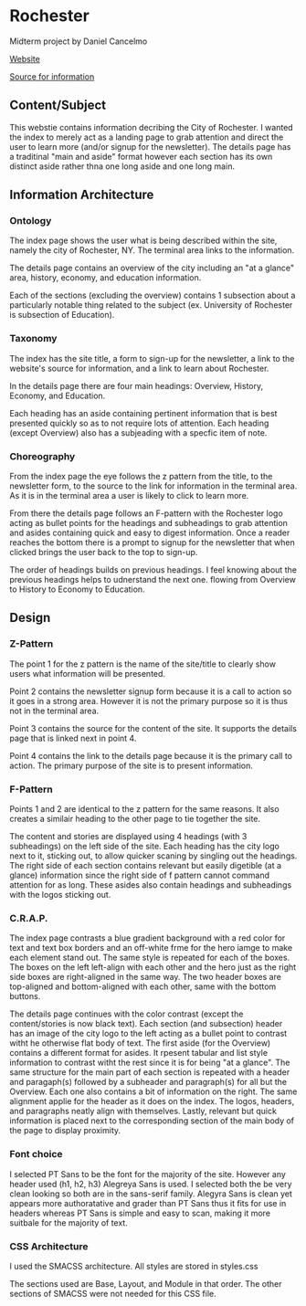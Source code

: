 # Rochester

Midterm project by Daniel Cancelmo

[Website](http://csc174.org/midterm/dcancelmo)

[Source for information](https://en.wikipedia.org/wiki/Rochester,_New_York)

## Content/Subject

This webstie contains information decribing the City of Rochester. I wanted the index to merely act as a landing page to grab attention and direct the user to learn more (and/or signup for the newsletter). The details page has a traditinal "main and aside" format however each section has its own distinct aside rather thna one long aside and one long main.

## Information Architecture

### Ontology

The index page shows the user what is being described within the site, namely the city of Rochester, NY. The terminal area links to the information.

The details page contains an overview of the city including an "at a glance" area, history, economy, and education information.

Each of the sections (excluding the overview) contains 1 subsection about a particularly notable thing related to the subject (ex. University of Rochester is  subsection of Education).


### Taxonomy

The index has the site title, a form to sign-up for the newsletter, a link to the website's source for information, and a link to learn about Rochester.

In the details page there are four main headings: Overview, History, Economy, and Education.

Each heading has an aside containing pertinent information that is best presented quickly so as to not require lots of attention. Each heading (except Overview) also has a subjeading with a specfic item of note.


### Choreography

From the index page the eye follows the z pattern from the title, to the newsletter form, to the source to the link for information in the terminal area. As it is in the terminal area a user is likely to click to learn more.

From there the details page follows an F-pattern with the Rochester logo acting as bullet points for the headings and subheadings to grab attention and asides containing quick and easy to digest information. Once a reader reaches the bottom there is a prompt to signup for the newsletter that when clicked brings the user back to the top to sign-up.

The order of headings builds on previous headings. I feel knowing about the previous headings helps to udnerstand the next one. flowing from Overview to History to Economy to Education.

## Design

### Z-Pattern

The point 1 for the z pattern is the name of the site/title to clearly show users what information will be presented.

Point 2 contains the newsletter signup form because it is a call to action so it goes in a strong area. However it is not the primary purpose so it is thus not in the terminal area. 

Point 3 contains the source for the content of the site. It supports the details page that is linked next in point 4.

Point 4 contains the link to the details page because it is the primary call to action. The primary purpose of the site is to present information.


### F-Pattern

Points 1 and 2 are identical to the z pattern for the same reasons. It also creates a similair heading to the other page to tie together the site.

The content and stories are displayed using 4 headings (with 3 subheadings) on the left side of the site. Each heading has the city logo next to it, sticking out, to allow quicker scaning by singling out the headings. The right side of each section contains relevant but easily digetible (at a glance) information since the right side of f pattern cannot command attention for as long. These asides also contain headings and subheadings with the logos sticking out.

### C.R.A.P.

The index page contrasts a blue gradient background with a red color for text and text box borders and an off-white frme for the hero iamge to make each element stand out. The same style is repeated for each of the boxes. The boxes on the left left-align with each other and the hero just as the right side boxes are right-aligned in the same way. The two header boxes are top-aligned and bottom-aligned with each other, same with the bottom buttons.

The details page continues with the color contrast (except the content/stories is now black text). Each section (and subsection) header has an image of the city logo to the left acting as a bullet point to contrast witht he otherwise flat body of text. The first aside (for the Overview) contains a different format for asides. It rpesent tabular and list style information to contrast witht the rest since it is for being "at a glance". The same structure for the main part of each section is repeated with a header and paragaph(s) followed by a subheader and paragraph(s) for all but the Overview. Each one also contains a bit of information on the right. The same alignment applie for the header as it does on the index. The logos, headers, and paragraphs neatly align with themselves. Lastly, relevant but quick information is placed next to the corresponding section of the main body of the page to display proximity.


### Font choice

I selected PT Sans to be the font for the majority of the site. However any header used (h1, h2, h3) Alegreya Sans is used. I selected both the be very clean looking so both are in the sans-serif family. Alegyra Sans is clean yet appears more authoratative and grader than PT Sans thus it fits for use in headers whereas PT Sans is simple and easy to scan, making it more suitbale for the majority of text.


### CSS Architecture

I used the SMACSS architecture. All styles are stored in styles.css

The sections used are Base, Layout, and Module in that order. The other sections of SMACSS were not needed for this CSS file.
